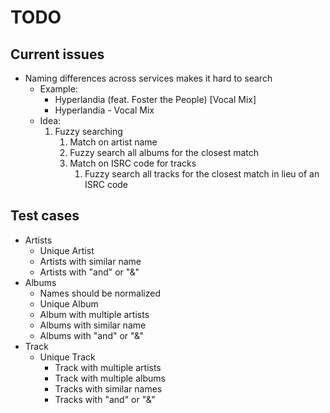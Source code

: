 
# TODO
## Current issues
- Naming differences across services makes it hard to search
  - Example:
    - Hyperlandia (feat. Foster the People) [Vocal Mix]
    - Hyperlandia - Vocal Mix
  - Idea:
    1. Fuzzy searching
       1. Match on artist name
       2. Fuzzy search all albums for the closest match
       3. Match on ISRC code for tracks
          1. Fuzzy search all tracks for the closest match in lieu of an ISRC code

## Test cases
- Artists
  - Unique Artist
  - Artists with similar name
  - Artists with "and" or "&"
- Albums
  - Names should be normalized
  - Unique Album
  - Album with multiple artists
  - Albums with similar name
  - Albums with "and" or "&"
- Track
  - Unique Track
    - Track with multiple artists
    - Track with multiple albums
    - Tracks with similar names
    - Tracks with "and" or "&"
